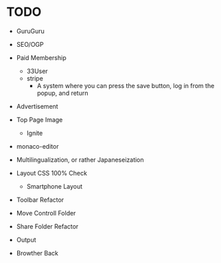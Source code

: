 # TODO
- GuruGuru
- SEO/OGP
- Paid Membership
  - 33User
  - stripe
	- A system where you can press the save button, log in from the popup, and return
- Advertisement
- Top Page Image
  - Ignite

- monaco-editor
- Multilingualization, or rather Japaneseization
- Layout CSS 100% Check
  - Smartphone Layout
- Toolbar Refactor
- Move Controll Folder
- Share Folder Refactor
- Output
- Browther Back

